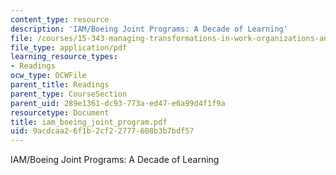 ```yaml
---
content_type: resource
description: 'IAM/Boeing Joint Programs: A Decade of Learning'
file: /courses/15-343-managing-transformations-in-work-organizations-and-society-spring-2002/9acdcaa26f1b2cf22777608b3b7bdf57_iam_boeing_joint_program.pdf
file_type: application/pdf
learning_resource_types:
- Readings
ocw_type: OCWFile
parent_title: Readings
parent_type: CourseSection
parent_uid: 289e1361-dc93-773a-ed47-e6a99d4f1f9a
resourcetype: Document
title: iam_boeing_joint_program.pdf
uid: 9acdcaa2-6f1b-2cf2-2777-608b3b7bdf57
---
```

IAM/Boeing Joint Programs: A Decade of Learning

